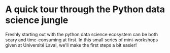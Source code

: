 # A quick tour through the Python data science jungle

Freshly starting out with the python data science ecosystem can be both scary and time-consuming at first. In this small series of mini-workshops given at Université Laval, we'll make the first steps a bit easier!
